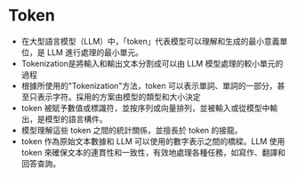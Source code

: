 # Token

- 在大型語言模型（LLM）中，「token」代表模型可以理解和生成的最小意義單位，是 LLM 進行處理的最小單元。
- Tokenization是將輸入和輸出文本分割成可以由 LLM 模型處理的較小單元的過程
- 根據所使用的"Tokenization"方法，token 可以表示單詞、單詞的一部分，甚至只表示字符。採用的方案由模型的類型和大小決定
- token 被賦予數值或標識符，並按序列或向量排列，並被輸入或從模型中輸出，是模型的語言構件。
- 模型理解這些 token 之間的統計關係，並擅長於 token 的接龍。
- token 作為原始文本數據和 LLM 可以使用的數字表示之間的橋樑。LLM 使用 token 來確保文本的連貫性和一致性，有效地處理各種任務，如寫作、翻譯和回答查詢。
